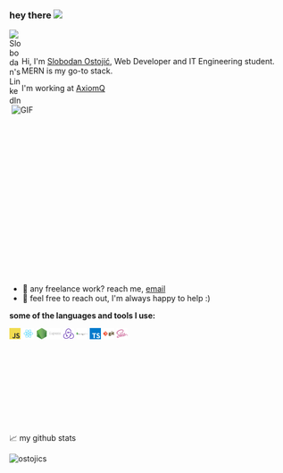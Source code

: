 
### hey there <img src="https://media.giphy.com/media/hvRJCLFzcasrR4ia7z/giphy.gif" width="25px">

<a href="https://www.linkedin.com/in/slobodan-ostojić-7006101b4/">
  <img align="left" alt="Slobodan's LinkedIn" width="22px" src="https://raw.githubusercontent.com/peterthehan/peterthehan/master/assets/linkedin.svg" />
</a>


<br />
<br />


Hi, I'm [Slobodan Ostojić](https://slobodan-ostojic.netlify.app/), Web Developer and IT Engineering student. MERN is my go-to stack.

I'm working at [AxiomQ](https://axiomq.com)  


  <img align="right" alt="GIF" src="https://github.com/abhisheknaiidu/abhisheknaiidu/blob/master/code.gif?raw=true" width="500" height="320" />
  
- 💼 any freelance work? reach me, [email](https://mail.google.com/mail/?view=cm&fs=1&to=slobodan.ostojic@axiomq.com) 
- 💬 feel free to reach out, I'm always happy to help :)

**some of the languages and tools I use:**  

<code><img height="20" src="https://raw.githubusercontent.com/github/explore/80688e429a7d4ef2fca1e82350fe8e3517d3494d/topics/javascript/javascript.png"></code>
<code><img height="20" src="https://raw.githubusercontent.com/github/explore/80688e429a7d4ef2fca1e82350fe8e3517d3494d/topics/react/react.png"></code>
<code><img height="20" src="https://raw.githubusercontent.com/github/explore/80688e429a7d4ef2fca1e82350fe8e3517d3494d/topics/nodejs/nodejs.png"></code>
<code><img height="20" src="https://raw.githubusercontent.com/github/explore/80688e429a7d4ef2fca1e82350fe8e3517d3494d/topics/express/express.png"></code>
<code><img height="20" src="https://raw.githubusercontent.com/github/explore/80688e429a7d4ef2fca1e82350fe8e3517d3494d/topics/redux/redux.png"></code>
<code><img height="20" src="https://raw.githubusercontent.com/github/explore/80688e429a7d4ef2fca1e82350fe8e3517d3494d/topics/mongodb/mongodb.png"></code>
<code><img height="20" src="https://raw.githubusercontent.com/github/explore/80688e429a7d4ef2fca1e82350fe8e3517d3494d/topics/typescript/typescript.png"></code>
<code><img height="20" src="https://raw.githubusercontent.com/github/explore/80688e429a7d4ef2fca1e82350fe8e3517d3494d/topics/git/git.png"></code>
<code><img height="20" src="https://raw.githubusercontent.com/github/explore/80688e429a7d4ef2fca1e82350fe8e3517d3494d/topics/sass/sass.png"></code>

<br />
<br />
<br />
<br />
<br />
<br />
<br />
<br />


📈 my github stats

<p align="left"> <img src="https://github-readme-stats.vercel.app/api?username=ostojics&show_icons=true&theme=algolia" alt="ostojics" />




